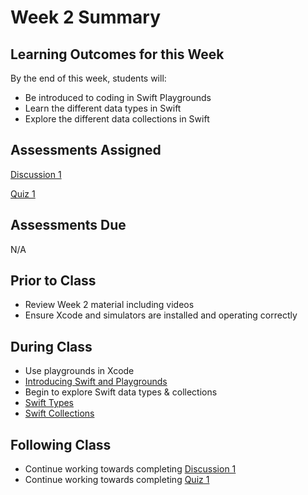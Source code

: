 # Week 2 Summary

## Learning Outcomes for this Week

By the end of this week, students will:

- Be introduced to coding in Swift Playgrounds
- Learn the different data types in Swift
- Explore the different data collections in Swift

## Assessments Assigned

[Discussion 1](/assessments/participation/discussion-1.md)

[Quiz 1](/assessments/participation/quiz-1.md)

## Assessments Due

N/A

## Prior to Class

- Review Week 2 material including videos
- Ensure Xcode and simulators are installed and operating correctly

## During Class

- Use playgrounds in Xcode
- [Introducing Swift and Playgrounds](./intro_to_swift.md)
- Begin to explore Swift data types & collections
- [Swift Types](./swift_types.md)
- [Swift Collections](./swift_collections.md)


## Following Class

- Continue working towards completing [Discussion 1](/assessments/participation/discussion-1.md)
- Continue working towards completing [Quiz 1](/assessments/participation/quiz-1.md)
